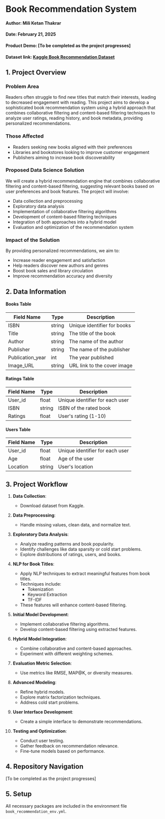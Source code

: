 # Book Recommendation System

#### Author: Mili Ketan Thakrar  
#### Date: February 21, 2025  
#### Product Demo: [To be completed as the project progresses]  
#### Dataset link: [Kaggle Book Recommendation Dataset](https://www.kaggle.com/datasets/arashnic/book-recommendation-dataset)  

## 1. Project Overview

### Problem Area
Readers often struggle to find new titles that match their interests, leading to decreased engagement with reading. This project aims to develop a sophisticated book recommendation system using a hybrid approach that combines collaborative filtering and content-based filtering techniques to analyze user ratings, reading history, and book metadata, providing personalized recommendations.

### Those Affected
- Readers seeking new books aligned with their preferences
- Libraries and bookstores looking to improve customer engagement
- Publishers aiming to increase book discoverability

### Proposed Data Science Solution
We will create a hybrid recommendation engine that combines collaborative filtering and content-based filtering, suggesting relevant books based on user preferences and book features. The project will involve:

- Data collection and preprocessing
- Exploratory data analysis
- Implementation of collaborative filtering algorithms
- Development of content-based filtering techniques
- Integration of both approaches into a hybrid model
- Evaluation and optimization of the recommendation system

### Impact of the Solution
By providing personalized recommendations, we aim to:
- Increase reader engagement and satisfaction
- Help readers discover new authors and genres
- Boost book sales and library circulation
- Improve recommendation accuracy and diversity

## 2. Data Information

#### Books Table

| Field Name | Type | Description |
|------------|------|-------------|
| ISBN | string | Unique identifier for books |
| Title | string | The title of the book |
| Author | string | The name of the author |
| Publisher | string | The name of the publisher |
| Publication_year | int | The year published |
| Image_URL | string | URL link to the cover image |

#### Ratings Table

| Field Name | Type | Description |
|------------|------|-------------|
| User_id | float | Unique identifier for each user |
| ISBN | string | ISBN of the rated book |
| Ratings | float | User's rating (1-10) |

#### Users Table

| Field Name | Type | Description |
|------------|------|-------------|
| User_id | float | Unique identifier for each user |
| Age | float | Age of the user |
| Location | string | User's location |

## 3. Project Workflow

1. **Data Collection**:  
   - Download dataset from Kaggle.

2. **Data Preprocessing**:  
   - Handle missing values, clean data, and normalize text.

3. **Exploratory Data Analysis**:  
   - Analyze reading patterns and book popularity.
   - Identify challenges like data sparsity or cold start problems.
   - Explore distributions of ratings, users, and books.

4. **NLP for Book Titles**:  
   - Apply NLP techniques to extract meaningful features from book titles.
   - Techniques include:
     - Tokenization
     - Keyword Extraction
     - TF-IDF
   - These features will enhance content-based filtering.

5. **Initial Model Development**:  
   - Implement collaborative filtering algorithms.
   - Develop content-based filtering using extracted features.

6. **Hybrid Model Integration**:  
   - Combine collaborative and content-based approaches.
   - Experiment with different weighting schemes.

7. **Evaluation Metric Selection**:  
   - Use metrics like RMSE, MAP@K, or diversity measures.

8. **Advanced Modeling**:  
   - Refine hybrid models.
   - Explore matrix factorization techniques.
   - Address cold start problems.

9. **User Interface Development**:  
   - Create a simple interface to demonstrate recommendations.

10. **Testing and Optimization**:  
    - Conduct user testing.
    - Gather feedback on recommendation relevance.
    - Fine-tune models based on performance.

## 4. Repository Navigation

[To be completed as the project progresses]

## 5. Setup

All necessary packages are included in the environment file `book_recommendation_env.yml`.
